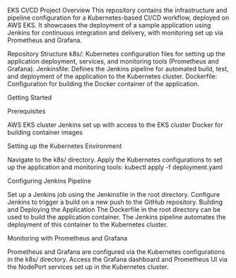 EKS CI/CD Project
Overview
This repository contains the infrastructure and pipeline configuration for a Kubernetes-based CI/CD workflow, deployed on AWS EKS. It showcases the deployment of a sample application using Jenkins for continuous integration and delivery, with monitoring set up via Prometheus and Grafana.

Repository Structure
k8s/: Kubernetes configuration files for setting up the application deployment, services, and monitoring tools (Prometheus and Grafana).
Jenkinsfile: Defines the Jenkins pipeline for automated build, test, and deployment of the application to the Kubernetes cluster.
Dockerfile: Configuration for building the Docker container of the application.




Getting Started

Prerequisites

AWS EKS cluster
Jenkins set up with access to the EKS cluster
Docker for building container images


Setting up the Kubernetes Environment

Navigate to the k8s/ directory.
Apply the Kubernetes configurations to set up the application and monitoring tools:
kubectl apply -f deployment.yaml


Configuring Jenkins Pipeline

Set up a Jenkins job using the Jenkinsfile in the root directory.
Configure Jenkins to trigger a build on a new push to the GitHub repository.
Building and Deploying the Application
The Dockerfile in the root directory can be used to build the application container.
The Jenkins pipeline automates the deployment of this container to the Kubernetes cluster.


Monitoring with Prometheus and Grafana

Prometheus and Grafana are configured via the Kubernetes configurations in the k8s/ directory.
Access the Grafana dashboard and Prometheus UI via the NodePort services set up in the Kubernetes cluster.